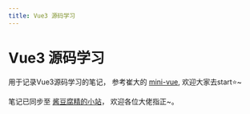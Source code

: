 ```yaml
---
title: Vue3 源码学习
---
```


# Vue3 源码学习

用于记录Vue3源码学习的笔记， 参考崔大的 [mini-vue](https://github.com/cuixiaorui/mini-vue), 欢迎大家去start⭐️~

笔记已同步至 [酱豆腐精的小站](https://luhaifeng666.github.io/)， 欢迎各位大佬指正~。
